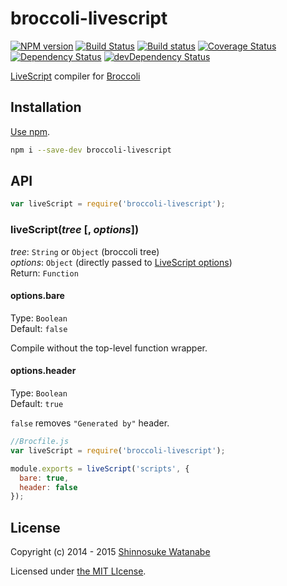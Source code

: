 # broccoli-livescript

[![NPM version](https://img.shields.io/npm/v/broccoli-livescript.svg)](http://badge.fury.io/js/broccoli-livescript)
[![Build Status](https://travis-ci.org/shinnn/broccoli-livescript.svg?branch=master)](https://travis-ci.org/shinnn/broccoli-livescript)
[![Build status](https://ci.appveyor.com/api/projects/status/4p6irs1dfj0jk4d2?svg=true)](https://ci.appveyor.com/project/ShinnosukeWatanabe/broccoli-livescript)
[![Coverage Status](https://img.shields.io/coveralls/shinnn/broccoli-livescript.svg)](https://coveralls.io/r/shinnn/broccoli-livescript)
[![Dependency Status](https://img.shields.io/david/shinnn/broccoli-livescript.svg?label=deps)](https://david-dm.org/shinnn/broccoli-livescript)
[![devDependency Status](https://img.shields.io/david/dev/shinnn/broccoli-livescript.svg?label=devDeps)](https://david-dm.org/shinnn/broccoli-livescript#info=devDependencies)

[LiveScript](http://livescript.net/) compiler for [Broccoli](https://github.com/broccolijs/broccoli)

## Installation

[Use npm](https://docs.npmjs.com/cli/install).

```sh
npm i --save-dev broccoli-livescript
```

## API

```js
var liveScript = require('broccoli-livescript');
```

### liveScript(*tree* [, *options*])

*tree*: `String` or `Object` (broccoli tree)  
*options*: `Object` (directly passed to [LiveScript options](https://github.com/gkz/LiveScript/blob/fce48d57cdbb80fdd7e5f4637715f9b9212a72fd/src/index.ls#L20))  
Return: `Function`

#### options.bare

Type: `Boolean`  
Default: `false`

Compile without the top-level function wrapper.

#### options.header

Type: `Boolean`  
Default: `true`

`false` removes `"Generated by"` header.

```javascript
//Brocfile.js
var liveScript = require('broccoli-livescript');

module.exports = liveScript('scripts', {
  bare: true,
  header: false
});
```

## License

Copyright (c) 2014 - 2015 [Shinnosuke Watanabe](https://github.com/shinnn)

Licensed under [the MIT LIcense](./LICENSE).
